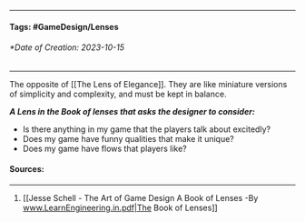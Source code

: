 __________________________________________________________________________
#### **Tags:** #GameDesign/Lenses  
###### *Date of Creation: 2023-10-15
__________________________________________________________________________

The opposite of [[The Lens of Elegance]]. They are like miniature versions of simplicity and complexity, and must be kept in balance.

***A Lens in the Book of lenses that asks the designer to consider:***
- Is there anything in my game that the players talk about excitedly?
- Does my game have funny qualities that make it unique?
- Does my game have flows that players like?
#### Sources:
__________________________________________________________________________
1. [[Jesse Schell - The Art of Game Design A Book of Lenses -By www.LearnEngineering.in.pdf|The Book of Lenses]]